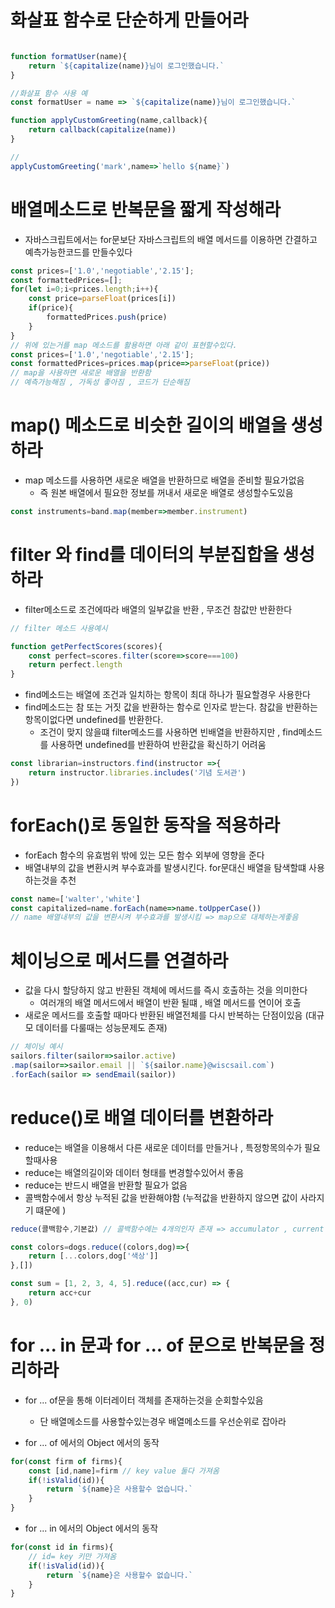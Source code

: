 # 화살표 함수로 단순하게 만들어라 

~~~ js

function formatUser(name){
    return `${capitalize(name)}님이 로그인했습니다.`
}

//화살표 함수 사용 예
const formatUser = name => `${capitalize(name)}님이 로그인했습니다.`

function applyCustomGreeting(name,callback){
    return callback(capitalize(name))
}

// 
applyCustomGreeting('mark',name=>`hello ${name}`)

~~~

# 배열메소드로 반복문을 짧게 작성해라 
- 자바스크립트에서는 for문보단 자바스크립트의 배열 메서드를 이용하면 간결하고 예측가능한코드를 만들수있다
~~~ js
const prices=['1.0','negotiable','2.15'];
const formattedPrices=[];
for(let i=0;i<prices.length;i++){
    const price=parseFloat(prices[i])
    if(price){
        formattedPrices.push(price)
    }
}
// 위에 있는거를 map 메소드를 활용하면 아래 같이 표현할수있다.
const prices=['1.0','negotiable','2.15'];
const formattedPrices=prices.map(price=>parseFloat(price)) 
// map을 사용하면 새로운 배열을 반환함
// 예측가능해짐 , 가독성 좋아짐 , 코드가 단순해짐 
~~~

# map() 메소드로 비슷한 길이의 배열을 생성하라

- map 메소드를 사용하면 새로운 배열을 반환하므로 배열을 준비할 필요가없음
  - 즉 원본 배열에서 필요한 정보를 꺼내서 새로운 배열로 생성할수도있음
  

~~~ js
const instruments=band.map(member=>member.instrument)
~~~

# filter 와 find를 데이터의 부분집합을 생성하라
- filter메소드로 조건에따라 배열의 일부값을 반환 , 무조건 참값만 반환한다

~~~js
// filter 메소드 사용예시

function getPerfectScores(scores){
    const perfect=scores.filter(score=>score===100)
    return perfect.length
}
~~~
- find메소드는 배열에 조건과 일치하는 항목이 최대 하나가 필요할경우 사용한다
- find메소드는 참 또는 거짓 값을 반환하는 함수로 인자로 받는다. 참값을 반환하는 항목이없다면 undefined를 반환한다.
  - 조건이 맞지 않을떄 filter메소드를 사용하면 빈배열을 반환하지만 , find메소드를 사용하면 undefined를 반환하여 반환값을 확신하기 어려움

~~~js
const librarian=instructors.find(instructor =>{
    return instructor.libraries.includes('기념 도서관')
})
~~~

# forEach()로 동일한 동작을 적용하라
- forEach 함수의 유효범위 밖에 있는 모든 함수 외부에 영향을 준다 
- 배열내부의 값을 변환시켜 부수효과를 발생시킨다. for문대신 배열을 탐색할떄 사용하는것을 추천 

~~~ js
const name=['walter','white']
const capitalized=name.forEach(name=>name.toUpperCase())
// name 배열내부의 값을 변환시켜 부수효과를 발생시킴 => map으로 대체하는게좋음

~~~

# 체이닝으로 메서드를 연결하라
- 값을 다시 할당하지 않고 반환된 객체에 메서드를 즉시 호출하는 것을 의미한다
  - 여러개의 배열 메서드에서 배열이 반환 될떄 , 배열 메서드를 연이어 호출
- 새로운 메서드를 호출할 때마다 반환된 배열전체를 다시 반복하는 단점이있음 (대규모 데이터를 다룰때는 성능문제도 존재)

~~~ js
// 체이닝 예시 
sailors.filter(sailor=>sailor.active)
.map(sailor=>sailor.email || `${sailor.name}@wiscsail.com`)
.forEach(sailor => sendEmail(sailor))

~~~
# reduce()로 배열 데이터를 변환하라
- reduce는 배열을 이용해서 다른 새로운 데이터를 만들거나 , 특정항목의수가 필요할때사용
- reduce는 배열의길이와 데이터 형태를 변경할수있어서 좋음 
- reduce는 반드시 배열을 반환할 필요가 없음
- 콜백함수에서 항상 누적된 값을 반환해야함 (누적값을 반환하지 않으면 값이 사라지기 떄문에 )

~~~js
reduce(콜백함수,기본값) // 콜백함수에는 4개의인자 존재 => accumulator , current value ,current Idx,array

const colors=dogs.reduce((colors,dog)=>{
    return [...colors,dog['색상']]
},[])

const sum = [1, 2, 3, 4, 5].reduce((acc,cur) => {
    return acc+cur
}, 0)

~~~

# for ... in 문과 for ... of 문으로 반복문을 정리하라 
- for ... of문을 통해 이터레이터 객체를 존재하는것을 순회할수있음 
  - 단 배열메소드를 사용할수있는경우 배열메소드를 우선순위로 잡아라 

- for ... of 에서의 Object 에서의 동작
~~~ js
for(const firm of firms){
    const [id,name]=firm // key value 둘다 가져옴 
    if(!isValid(id)){
        return `${name}은 사용할수 없습니다.`
    }
}
~~~
- for ... in 에서의 Object 에서의 동작
 
~~~ js
for(const id in firms){
    // id= key 키만 가져옴 
    if(!isValid(id)){
        return `${name}은 사용할수 없습니다.`
    }
}
~~~

